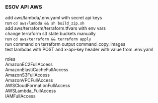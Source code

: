 ### ESOV API AWS

add aws/lambda/.env.yaml with secret api keys  
run `cd aws/lambda && sh build_zip.sh`  
add aws/terraform/terraform.tfvars with env vars  
change terraform s3 state buckets manually  
run `cd aws/terraform && terraform apply`  
run command on terraform output command_copy_images  
test lambdas with POST and x-api-key header with value from .env.yaml

roles  
AmazonEC2FullAccess  
AmazonElastiCacheFullAccess  
AmazonS3FullAccess  
AmazonVPCFullAccess  
AWSCloudFormationFullAccess  
AWSLambda_FullAccess  
IAMFullAccess  